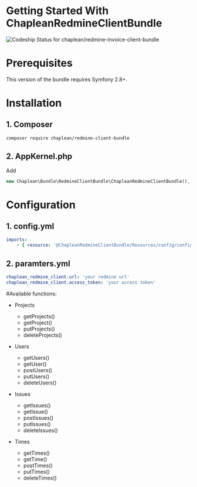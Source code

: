 # Getting Started With ChapleanRedmineClientBundle

![Codeship Status for chaplean/redmine-invoice-client-bundle](https://app.codeship.com/projects/8f675b50-97b1-0135-385d-161fd251d857/status?branch=master)

# Prerequisites

This version of the bundle requires Symfony 2.8+.

# Installation

## 1. Composer

```bash
composer require chaplean/redmine-client-bundle
```

## 2. AppKernel.php

Add

```php
new Chaplean\Bundle\RedmineClientBundle\ChapleanRedmineClientBundle(),
```

# Configuration

## 1. config.yml

```yml
imports:
    - { resource: '@ChapleanRedmineClientBundle/Resources/config/config.yml' }
```

## 2. paramters.yml

```yml
chaplean_redmine_client.url: 'your redmine url'
chaplean_redmine_client.access_token: 'your access token'
```

#Available functions:

* Projects
	* getProjects()
	* getProject()
	* putProjects()
	* deleteProjects()

* Users
	* getUsers()
	* getUser()
	* postUsers()
	* putUsers()
	* deleteUsers()

* Issues
	* getIssues()
	* getIssue()
	* postIssues()
	* putIssues()
	* deleteIssues()

* Times
	* getTimes()
	* getTime()
	* postTimes()
	* putTimes()
	* deleteTimes()
